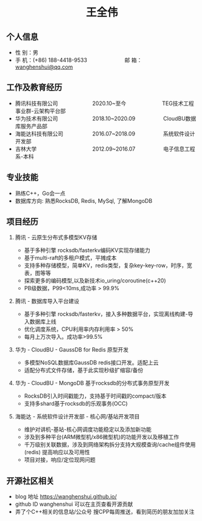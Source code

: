 <center>
     <h1>王全伟</h1>
 </center>

## 个人信息 

* 性 别：男&emsp;&emsp;&emsp;&emsp;&emsp;&emsp;&emsp;&emsp;&emsp;&emsp;&emsp;&emsp;&ensp; 
* 手 机：(+86) 188-4418-9533 &emsp;&emsp;&emsp;&emsp;&emsp;&emsp;&ensp;  邮 箱：wanghenshui@qq.com

## 工作及教育经历

* 腾讯科技有限公司&emsp;&emsp;&emsp;&emsp;&emsp;&emsp;&ensp;2020.10~至今&emsp;&emsp;&emsp;&emsp;&emsp;&emsp;&ensp; TEG技术工程事业群-云架构平台部
* 华为技术有限公司&emsp;&emsp;&emsp;&emsp;&emsp;&emsp;&ensp;2018.10~2020.09&emsp;&emsp;&emsp;&emsp;&emsp; CloudBU数据库服务产品部
* 海能达科技有限公司&emsp;&emsp;&emsp;&emsp;&emsp;&ensp;2016.07~2018.09&emsp;&emsp;&emsp;&emsp;&emsp; 系统软件设计开发部
* 吉林大学&emsp;&emsp;&emsp;&emsp;&emsp;&emsp;&emsp;&emsp;&emsp;&emsp;&ensp;2012.09~2016.07&emsp;&emsp;&emsp;&emsp;&emsp; 电子信息工程系-本科  

## 专业技能

* 熟练C++，Go会一点
* 数据库方向: 熟悉RocksDB, Redis, MySql, 了解MongoDB


## 项目经历

1. 腾讯 - 云原生分布式多模型KV存储
    * 基于多种引擎 rocksdb/fasterkv编码KV实现存储能力
    * 基于multi-raft的多租户模式，平摊成本
    * 支持多种存储模型，简单KV，redis类型，复杂key-key-row，时序，宽表，图等等
    * 探索更多的编码模型,以及新技术io_uring/coroutine(c++20)
    * PB级数据，P99<10ms,成功率 > 99.9%

2. 腾讯 - 数据库导入平台建设
    * 基于多种引擎 rocksdb/fasterkv，接入多种数据平台，实现离线构建-导入数据库上线
    * 优化调度系统，CPU利用率内存利用率 > 50%
    * 每月上万次导入。成功率>99.5%

3. 华为 - CloudBU - GaussDB for Redis 原型开发
    * 多模型NoSQL数据库GaussDB redis接口开发。适配上云
    * 适配分布式文件存储，基于此实现秒级扩缩容/备份

4. 华为 - CloudBU - MongoDB 基于rocksdb的分布式事务原型开发
    * RocksDB引入时间戳能力，支持基于时间戳的compact/版本
    * 支持多shard基于rocksdb的乐观事务(OCC)

5. 海能达 - 系统软件设计开发部 - 核心网/基站开发项目
    * 维护对讲机-基站-核心网调度功能稳定以及添加新功能
    * 涉及到多种平台(ARM微型机/x86微型机)的功能开发以及移植工作
    * 千万级别关联数据，涉及到网络架构拆分支持大规模查询/cache组件使用(redis) 提高响应以及可用性
    * 项目对接，响应/定位现网问题


## 开源社区相关
* blog 地址 https://wanghenshui.github.io/
* github ID wanghenshui 可以在主页查看开源贡献
* 弄了个C++相关的信息站/公众号 搜CPP每周推送，看到简历的朋友加加关注